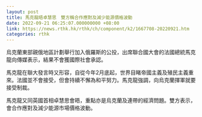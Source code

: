 ```yaml
---
layout: post
title: 馬克龍晤卓慧思　雙方稱合作應對及減少能源價格波動
date: 2022-09-21 06:25:07.000000000 +08:00
link: https://news.rthk.hk/rthk/ch/component/k2/1667708-20220921.htm
categories: rthk
---
```


烏克蘭東部親俄地區計劃舉行加入俄羅斯的公投，出席聯合國大會的法國總統馬克龍向傳媒表示，結果不會獲國際社會承認。

馬克龍在聯大發言時又形容，自從今年2月底起，世界目睹帝國主義及殖民主義重來。法國並不會接受，但會持續不懈為和平努力。馬克龍強調，向烏克蘭揮軍就要接受制裁。

馬克龍又同英國首相卓慧思會晤，重點亦是烏克蘭及連帶的經濟問題。雙方表示，會合作應對及減少能源市場價格波動。

